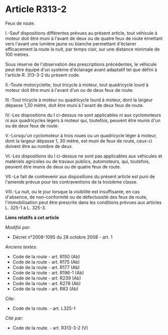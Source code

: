 # Article R313-2

Feux de route.

I.-Sauf dispositions différentes prévues au présent article, tout véhicule à moteur doit être muni à l'avant de deux ou de
quatre feux de route émettant vers l'avant une lumière jaune ou blanche permettant d'éclairer efficacement la route la nuit,
par temps clair, sur une distance minimale de 100 mètres. 

Sous réserve de l'observation des prescriptions précédentes, le véhicule peut être équipé d'un système d'éclairage avant
adaptatif tel que défini à l'article R. 313-3-2 du présent code. 

II.-Toute motocyclette, tout tricycle à moteur, tout quadricycle lourd à moteur doit être muni à l'avant d'un ou de deux feux
de route. 

III.-Tout tricycle à moteur ou quadricycle lourd à moteur, dont la largeur dépasse 1,30 mètre, doit être muni à l'avant de
deux feux de route. 

IV.-Les dispositions du I ci-dessus ne sont applicables ni aux cyclomoteurs ni aux quadricycles légers à moteur qui,
toutefois, peuvent être munis d'un ou de deux feux de route.

V.-Lorsqu'un cyclomoteur à trois roues ou un quadricycle léger à moteur, dont la largeur dépasse 1, 30 mètre, est muni de
feux de route, ceux-ci doivent être au nombre de deux. 

VI.-Les dispositions du I ci-dessus ne sont pas applicables aux véhicules et matériels agricoles ou de travaux publics,
automoteurs, qui, toutefois, peuvent être munis de deux ou de quatre feux de route. 

VII.-Le fait de contrevenir aux dispositions du présent article est puni de l'amende prévue pour les contraventions de la
troisième classe. 

VIII.-La nuit, ou le jour lorsque la visibilité est insuffisante, en cas d'absence, de non-conformité ou de défectuosité des
feux de route, l'immobilisation peut être prescrite dans les conditions prévues aux articles L. 325-1 à L. 325-3.

**Liens relatifs à cet article**

_Modifié par_:

  - Décret n°2008-1095 du 28 octobre 2008 - art. 1

_Anciens textes_:

  - Code de la route - art. R150 (Ab)
  - Code de la route - art. R175 (Ab)
  - Code de la route - art. R177 (Ab)
  - Code de la route - art. R196-1 (Ab)
  - Code de la route - art. R239 (Ab)
  - Code de la route - art. R278 (Ab)
  - Code de la route - art. R83 (Ab)

_Cite_:

  - Code de la route. - art. L325-1

_Cité par_:

  - Code de la route. - art. R313-3-2 (V)
